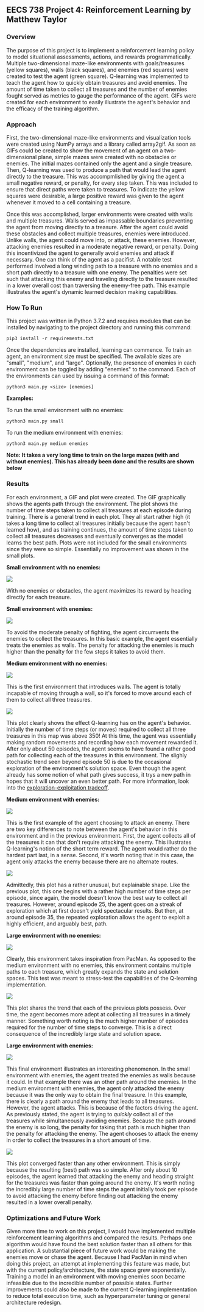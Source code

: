 ## EECS 738 Project 4: Reinforcement Learning by Matthew Taylor

### Overview

The purpose of this project is to implement a reinforcement learning policy to model situational assessments, actions, and rewards programmatically. Multiple two-dimensional maze-like environments with goals/treasures (yellow squares), walls (black squares), and enemies (red squares) were created to test the agent (green square). Q-learning was implemented to teach the agent how to quickly obtain treasures and avoid enemies. The amount of time taken to collect all treasures and the number of enemies fought served as metrics to gauge the performance of the agent. GIFs were created for each environment to easily illustrate the agent's behavior and the efficacy of the training algorithm.

### Approach

First, the two-dimensional maze-like environments and visualization tools were created using NumPy arrays and a library called array2gif. As soon as GIFs could be created to show the movement of an agent on a two-dimensional plane, simple mazes were created with no obstacles or enemies. The initial mazes contained only the agent and a single treasure. Then, Q-learning was used to produce a path that would lead the agent directly to the treasure. This was accompmlished by giving the agent a small negative reward, or penalty, for every step taken. This was included to ensure that direct paths were taken to treasures. To indicate the yellow squares were desirable, a large positive reward was given to the agent whenever it moved to a cell containing a treasure.

Once this was accomplished, larger environments were created with walls and multiple treasures. Walls served as impassable boundaries preventing the agent from moving directly to a treasure. After the agent could avoid these obstacles and collect multiple treasures, enemies were introduced. Unlike walls, the agent could move into, or attack, these enemies. However, attacking enemies resulted in a moderate negative reward, or penalty. Doing this incentivized the agent to generally avoid enemies and attack if necessary. One can think of the agent as a pacifist. A notable test performed involved a long winding path to a treasure with no enemies and a short path directly to a treasure with one enemy. The penalties were set such that attacking this enemy and traveling directly to the treasure resulted in a lower overall cost than traversing the enemy-free path. This example illustrates the agent's dynamic learned decision making capabilities.

### How To Run

This project was written in Python 3.7.2 and requires modules that can be installed by navigating to the project directory and running this command:
```
pip3 install -r requirements.txt
```
Once the dependencies are installed, learning can commence. To train an agent, an environment size must be specified. The available sizes are "small", "medium", and "large". Optionally, the presence of enemies in each environment can be toggled by adding "enemies" to the command. Each of the environments can used by issuing a command of this format:
```
python3 main.py <size> [enemies]
```

**Examples:**

To run the small environment with no enemies:
```
python3 main.py small
```

To run the medium environment with enemies:
```
python3 main.py medium enemies
```

**Note: It takes a very long time to train on the large mazes (with and without enemies). This has already been done and the results are shown below**

### Results

For each environment, a GIF and plot were created. The GIF graphically shows the agents path through the environment. The plot shows the number of time steps taken to collect all treasures at each episode during training. There is a general trend in each plot. They all start rather high (it takes a long time to collect all treasures initially because the agent hasn't learned how), and as training continues, the amount of time steps taken to collect all treasures decreases and eventually converges as the model learns the best path. Plots were not included for the small environments since they were so simple. Essentially no improvement was shown in the small plots.

**Small environment with no enemies:**

![](https://i.imgur.com/FdjkZI7.gif)

With no enemies or obstacles, the agent maximizes its reward by heading directly for each treasure.

**Small environment with enemies:**

![](https://i.imgur.com/8RNZwcU.gif)

To avoid the moderate penalty of fighting, the agent circumvents the enemies to collect the treasures. In this basic example, the agent essentially treats the enemies as walls. The penalty for attacking the enemies is much higher than the penalty for the few steps it takes to avoid them.

**Medium environment with no enemies:**

![](https://i.imgur.com/4yl0sSF.gif)

This is the first environment that introduces walls. The agent is totally incapable of moving through a wall, so it's forced to move around each of them to collect all three treasures.

![](https://i.imgur.com/cWWKE2A.png)

This plot clearly shows the effect Q-learning has on the agent's behavior. Initially the number of time steps (or moves) required to collect all three treasures in this map was above 350! At this time, the agent was essentially making random movements and recording how each movement rewarded it. After only about 50 episodes, the agent seems to have found a rather good path for collecting each of the treasures in this environment. The slighly stochastic trend seen beyond episode 50 is due to the occasional exploration of the environment's solution space. Even though the agent already has some notion of what path gives success, it trys a new path in hopes that it will uncover an even better path. For more information, look into the [exploration-exploitation tradeoff](https://en.wikipedia.org/wiki/Multi-armed_bandit).

**Medium environment with enemies:**

![](https://i.imgur.com/fnaJBJy.gif)

This is the first example of the agent choosing to attack an enemy. There are two key differences to note between the agent's behavior in this environment and in the previous environment. First, the agent collects all of the treasures it can that don't require attacking the enemy. This illustrates Q-learning's notion of the short term reward. The agent would rather do the hardest part last, in a sense. Second, it's worth noting that in this case, the agent only attacks the enemy because there are no alternate routes.

![](https://i.imgur.com/BXo68q9.png)

Admittedly, this plot has a rather unusual, but explainable shape. Like the previous plot, this one begins with a rather high number of time steps per episode, since again, the model doesn't know the best way to collect all treasures. However, around episode 25, the agent goes on a streak of exploration which at first doesn't yield spectacular results. But then, at around episode 35, the repeated exploration allows the agent to exploit a highly efficient, and arguably best, path.

**Large environment with no enemies:**

![](https://i.imgur.com/nZ3rZn4.gif)

Clearly, this environment takes inspiration from PacMan. As opposed to the medium environment with no enemies, this environment contains multiple paths to each treasure, which greatly expands the state and solution spaces. This test was meant to stress-test the capabilities of the Q-learning implementation.

![](https://i.imgur.com/KkyQ4Wr.png)

This plot shares the trend that each of the previous plots possess. Over time, the agent becomes more adept at collecting all treasures in a timely manner. Something worth noting is the much higher number of episodes required for the number of time steps to converge. This is a direct consequence of the incredibly large state and solution space.

**Large environment with enemies:**

![](https://i.imgur.com/Ch7Zisb.gif)

This final environment illustrates an interesting phenomenon. In the small environment with enemies, the agent treated the enemies as walls because it could. In that example there was an other path around the enemies. In the medium environment with enemies, the agent only attacked the enemy because it was the only way to obtain the final treasure. In this example, there is clearly a path around the enemy that leads to all treasures. However, the agent attacks. This is because of the factors driving the agent. As previously stated, the agent is trying to *quickly* collect all of the treasures while simultaneously avoiding enemies. Because the path around the enemy is so long, the penalty for taking that path is much higher than the penalty for attacking the enemy. The agent chooses to attack the enemy in order to collect the treasures in a short amount of time.

![](https://i.imgur.com/MNlHPDn.png)

This plot converged faster than any other environment. This is simply because the resulting (best) path was so simple. After only about 10 episodes, the agent learned that attacking the enemy and heading straight for the treasures was faster than going around the enemy. It's worth noting the incredibly large number of time steps the agent initially took per episode to avoid attacking the enemy before finding out attacking the enemy resulted in a lower overall penalty.

### Optimizations and Future Work

Given more time to work on this project, I would have implemented multiple reinforcement learning algorithms and compared the results. Perhaps one algorithm would have found the best solution faster than all others for this application. A substantial piece of future work would be making the enemies move or chase the agent. Because I had PacMan in mind when doing this project, an attempt at implementing this feature was made, but with the current policy/architecture, the state space grew exponentially. Training a model in an environment with moving enemies soon became infeasible due to the incredible number of possible states. Further improvements could also be made to the current Q-learning implementation to reduce total execution time, such as hyperparameter tuning or general architecture redesign. 
